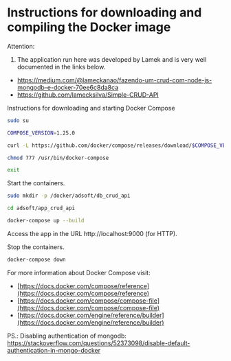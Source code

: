 # Instructions for downloading and compiling the Docker image

Attention: 

1) The application run here was developed by Lamek and is very well documented in the links below.

* https://medium.com/@lameckanao/fazendo-um-crud-com-node-js-mongodb-e-docker-70ee6c8da8ca
* https://github.com/lamecksilva/Simple-CRUD-API

Instructions for downloading and starting Docker Compose

```sh
sudo su

COMPOSE_VERSION=1.25.0

curl -L https://github.com/docker/compose/releases/download/$COMPOSE_VERSION/docker-compose-`uname -s`-`uname -m` > /usr/bin/docker-compose

chmod 777 /usr/bin/docker-compose

exit
```

Start the containers.

```sh
sudo mkdir -p /docker/adsoft/db_crud_api

cd adsoft/app_crud_api

docker-compose up --build
```

Access the app in the URL http://localhost:9000 (for HTTP).

Stop the containers.

```sh
docker-compose down
```

For more information about Docker Compose visit:

* [https://docs.docker.com/compose/reference](https://docs.docker.com/compose/reference)
* [https://docs.docker.com/compose/compose-file](https://docs.docker.com/compose/compose-file)
* [https://docs.docker.com/engine/reference/builder](https://docs.docker.com/engine/reference/builder)

PS.: Disabling authentication of mongodb: https://stackoverflow.com/questions/52373098/disable-default-authentication-in-mongo-docker
